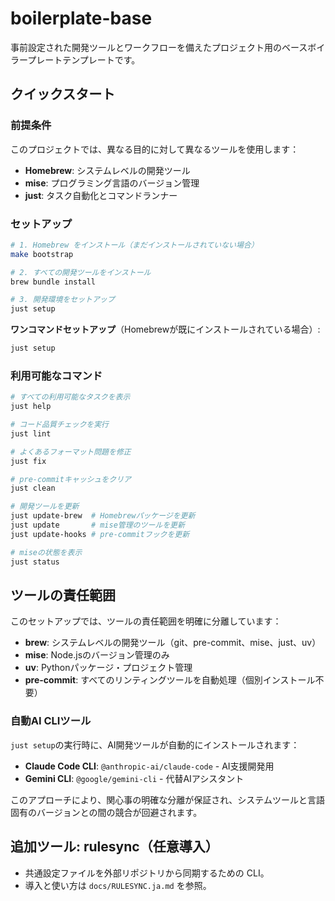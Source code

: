 # boilerplate-base

事前設定された開発ツールとワークフローを備えたプロジェクト用のベースボイラープレートテンプレートです。

## クイックスタート

### 前提条件

このプロジェクトでは、異なる目的に対して異なるツールを使用します：

- **Homebrew**: システムレベルの開発ツール
- **mise**: プログラミング言語のバージョン管理
- **just**: タスク自動化とコマンドランナー

### セットアップ

```bash
# 1. Homebrew をインストール（まだインストールされていない場合）
make bootstrap

# 2. すべての開発ツールをインストール
brew bundle install

# 3. 開発環境をセットアップ
just setup
```

**ワンコマンドセットアップ**（Homebrewが既にインストールされている場合）:

```bash
just setup
```

### 利用可能なコマンド

```bash
# すべての利用可能なタスクを表示
just help

# コード品質チェックを実行
just lint

# よくあるフォーマット問題を修正
just fix

# pre-commitキャッシュをクリア
just clean

# 開発ツールを更新
just update-brew  # Homebrewパッケージを更新
just update       # mise管理のツールを更新
just update-hooks # pre-commitフックを更新

# miseの状態を表示
just status
```

## ツールの責任範囲

このセットアップでは、ツールの責任範囲を明確に分離しています：

- **brew**: システムレベルの開発ツール（git、pre-commit、mise、just、uv）
- **mise**: Node.jsのバージョン管理のみ
- **uv**: Pythonパッケージ・プロジェクト管理
- **pre-commit**: すべてのリンティングツールを自動処理（個別インストール不要）

### 自動AI CLIツール

`just setup`の実行時に、AI開発ツールが自動的にインストールされます：

- **Claude Code CLI**: `@anthropic-ai/claude-code` - AI支援開発用
- **Gemini CLI**: `@google/gemini-cli` - 代替AIアシスタント

このアプローチにより、関心事の明確な分離が保証され、システムツールと言語固有のバージョンとの間の競合が回避されます。

## 追加ツール: rulesync（任意導入）

- 共通設定ファイルを外部リポジトリから同期するための CLI。
- 導入と使い方は `docs/RULESYNC.ja.md` を参照。
